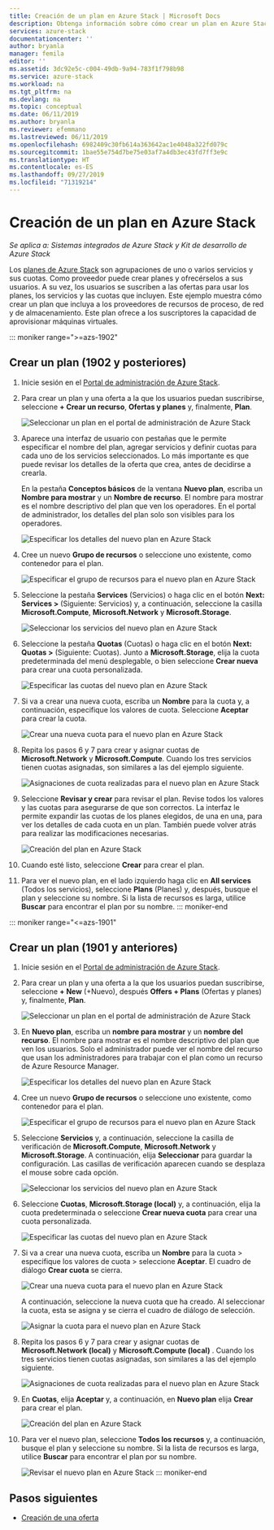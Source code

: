 ```yaml
---
title: Creación de un plan en Azure Stack | Microsoft Docs
description: Obtenga información sobre cómo crear un plan en Azure Stack que permita a los suscriptores aprovisionar máquinas virtuales.
services: azure-stack
documentationcenter: ''
author: bryanla
manager: femila
editor: ''
ms.assetid: 3dc92e5c-c004-49db-9a94-783f1f798b98
ms.service: azure-stack
ms.workload: na
ms.tgt_pltfrm: na
ms.devlang: na
ms.topic: conceptual
ms.date: 06/11/2019
ms.author: bryanla
ms.reviewer: efemmano
ms.lastreviewed: 06/11/2019
ms.openlocfilehash: 6982409c30fb614a363642ac1e4048a322fd079c
ms.sourcegitcommit: 1bae55e754d7be75e03af7a4db3ec43fd7ff3e9c
ms.translationtype: HT
ms.contentlocale: es-ES
ms.lasthandoff: 09/27/2019
ms.locfileid: "71319214"
---
```

# <a name="create-a-plan-in-azure-stack"></a>Creación de un plan en Azure Stack

*Se aplica a: Sistemas integrados de Azure Stack y Kit de desarrollo de Azure Stack*

Los [planes de Azure Stack](azure-stack-overview.md) son agrupaciones de uno o varios servicios y sus cuotas. Como proveedor puede crear planes y ofrecérselos a sus usuarios. A su vez, los usuarios se suscriben a las ofertas para usar los planes, los servicios y las cuotas que incluyen. Este ejemplo muestra cómo crear un plan que incluya a los proveedores de recursos de proceso, de red y de almacenamiento. Este plan ofrece a los suscriptores la capacidad de aprovisionar máquinas virtuales.

::: moniker range=">=azs-1902"
## <a name="create-a-plan-1902-and-later"></a>Crear un plan (1902 y posteriores)

1. Inicie sesión en el [Portal de administración de Azure Stack](https://adminportal.local.azurestack.external).

2. Para crear un plan y una oferta a la que los usuarios puedan suscribirse, seleccione **+ Crear un recurso**, **Ofertas y planes** y, finalmente, **Plan**.
  
   ![Seleccionar un plan en el portal de administración de Azure Stack](media/azure-stack-create-plan/select-plan.png)

3. Aparece una interfaz de usuario con pestañas que le permite especificar el nombre del plan, agregar servicios y definir cuotas para cada uno de los servicios seleccionados. Lo más importante es que puede revisar los detalles de la oferta que crea, antes de decidirse a crearla.

   En la pestaña **Conceptos básicos** de la ventana **Nuevo plan**, escriba un **Nombre para mostrar** y un **Nombre de recurso**. El nombre para mostrar es el nombre descriptivo del plan que ven los operadores. En el portal de administrador, los detalles del plan solo son visibles para los operadores.

   ![Especificar los detalles del nuevo plan en Azure Stack](media/azure-stack-create-plan/plan-name.png)

4. Cree un nuevo **Grupo de recursos** o seleccione uno existente, como contenedor para el plan.

   ![Especificar el grupo de recursos para el nuevo plan en Azure Stack](media/azure-stack-create-plan/resource-group.png)

5. Seleccione la pestaña **Services** (Servicios) o haga clic en el botón **Next: Services >** (Siguiente: Servicios) y, a continuación, seleccione la casilla **Microsoft.Compute**, **Microsoft.Network** y **Microsoft.Storage**.
  
   ![Seleccionar los servicios del nuevo plan en Azure Stack](media/azure-stack-create-plan/services.png)

6. Seleccione la pestaña **Quotas** (Cuotas) o haga clic en el botón **Next: Quotas >** (Siguiente: Cuotas). Junto a **Microsoft.Storage**, elija la cuota predeterminada del menú desplegable, o bien seleccione **Crear nueva** para crear una cuota personalizada.
  
   ![Especificar las cuotas del nuevo plan en Azure Stack](media/azure-stack-create-plan/quotas.png)

7. Si va a crear una nueva cuota, escriba un **Nombre** para la cuota y, a continuación, especifique los valores de cuota. Seleccione **Aceptar** para crear la cuota.

   ![Crear una nueva cuota para el nuevo plan en Azure Stack](media/azure-stack-create-plan/new-quota.png)

8. Repita los pasos 6 y 7 para crear y asignar cuotas de **Microsoft.Network** y **Microsoft.Compute**. Cuando los tres servicios tienen cuotas asignadas, son similares a las del ejemplo siguiente.

   ![Asignaciones de cuota realizadas para el nuevo plan en Azure Stack](media/azure-stack-create-plan/all-quotas-assigned.png)

9. Seleccione **Revisar y crear** para revisar el plan. Revise todos los valores y las cuotas para asegurarse de que son correctos. La interfaz le permite expandir las cuotas de los planes elegidos, de una en una, para ver los detalles de cada cuota en un plan. También puede volver atrás para realizar las modificaciones necesarias.

   ![Creación del plan en Azure Stack](media/azure-stack-create-plan/create.png)

10. Cuando esté listo, seleccione **Crear** para crear el plan.

11. Para ver el nuevo plan, en el lado izquierdo haga clic en **All services** (Todos los servicios), seleccione **Plans** (Planes) y, después, busque el plan y seleccione su nombre. Si la lista de recursos es larga, utilice **Buscar** para encontrar el plan por su nombre.
::: moniker-end

::: moniker range="<=azs-1901"
## <a name="create-a-plan-1901-and-earlier"></a>Crear un plan (1901 y anteriores)

1. Inicie sesión en el [Portal de administración de Azure Stack](https://adminportal.local.azurestack.external).

2. Para crear un plan y una oferta a la que los usuarios puedan suscribirse, seleccione **+ New** (+Nuevo), después **Offers + Plans** (Ofertas y planes) y, finalmente, **Plan**.
  
   ![Seleccionar un plan en el portal de administración de Azure Stack](media/azure-stack-create-plan/select-plan1901.png)

3. En **Nuevo plan**, escriba un **nombre para mostrar** y un **nombre del recurso**. El nombre para mostrar es el nombre descriptivo del plan que ven los usuarios. Solo el administrador puede ver el nombre del recurso que usan los administradores para trabajar con el plan como un recurso de Azure Resource Manager.

   ![Especificar los detalles del nuevo plan en Azure Stack](media/azure-stack-create-plan/plan-name1901.png)

4. Cree un nuevo **Grupo de recursos** o seleccione uno existente, como contenedor para el plan.

   ![Especificar el grupo de recursos para el nuevo plan en Azure Stack](media/azure-stack-create-plan/resource-group1901.png)

5. Seleccione **Servicios** y, a continuación, seleccione la casilla de verificación de **Microsoft.Compute**, **Microsoft.Network** y **Microsoft.Storage**. A continuación, elija **Seleccionar** para guardar la configuración. Las casillas de verificación aparecen cuando se desplaza el mouse sobre cada opción.
  
   ![Seleccionar los servicios del nuevo plan en Azure Stack](media/azure-stack-create-plan/services1901.png)

6. Seleccione **Cuotas**, **Microsoft.Storage (local)** y, a continuación, elija la cuota predeterminada o seleccione **Crear nueva cuota** para crear una cuota personalizada.
  
   ![Especificar las cuotas del nuevo plan en Azure Stack](media/azure-stack-create-plan/quotas1901.png)

7. Si va a crear una nueva cuota, escriba un **Nombre** para la cuota > especifique los valores de cuota > seleccione **Aceptar**. El cuadro de diálogo **Crear cuota** se cierra.

   ![Crear una nueva cuota para el nuevo plan en Azure Stack](media/azure-stack-create-plan/new-quota1901.png)

   A continuación, seleccione la nueva cuota que ha creado. Al seleccionar la cuota, esta se asigna y se cierra el cuadro de diálogo de selección.
  
   ![Asignar la cuota para el nuevo plan en Azure Stack](media/azure-stack-create-plan/assign-quota1901.png)

8. Repita los pasos 6 y 7 para crear y asignar cuotas de **Microsoft.Network (local)** y **Microsoft.Compute (local)** . Cuando los tres servicios tienen cuotas asignadas, son similares a las del ejemplo siguiente.

   ![Asignaciones de cuota realizadas para el nuevo plan en Azure Stack](media/azure-stack-create-plan/all-quotas-assigned1901.png)

9. En **Cuotas**, elija **Aceptar** y, a continuación, en **Nuevo plan** elija **Crear** para crear el plan.

    ![Creación del plan en Azure Stack](media/azure-stack-create-plan/create1901.png)

10. Para ver el nuevo plan, seleccione **Todos los recursos** y, a continuación, busque el plan y seleccione su nombre. Si la lista de recursos es larga, utilice **Buscar** para encontrar el plan por su nombre.

    ![Revisar el nuevo plan en Azure Stack](media/azure-stack-create-plan/plan-overview1901.png)
::: moniker-end

## <a name="next-steps"></a>Pasos siguientes

* [Creación de una oferta](azure-stack-create-offer.md)
